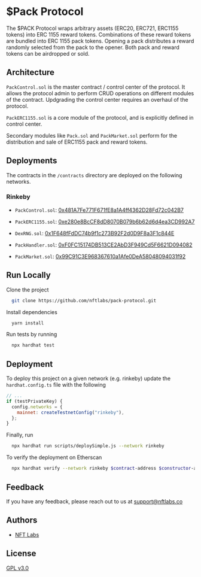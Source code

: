# $Pack Protocol

The $PACK Protocol wraps arbitrary assets (ERC20, ERC721, ERC1155 tokens) into ERC 1155 reward tokens. Combinations of these reward
tokens are bundled into ERC 1155 pack tokens. Opening a pack distributes a reward randomly selected from the pack to the opener. Both
pack and reward tokens can be airdropped or sold.

## Architecture
`PackControl.sol` is the master contract / control center of the protocol. It allows the protocol admin to perform CRUD operations on 
different modules of the contract. Updgrading the control center requires an overhaul of the protocol.

`PackERC1155.sol` is a core module of the protocol, and is explicitly defined in control center.

Secondary modules like `Pack.sol` and `PackMarket.sol` perform for the distribution and sale of ERC1155 pack and reward tokens.

## Deployments
The contracts in the `/contracts` directory are deployed on the following networks.

### Rinkeby
- `PackControl.sol`: [0x481A7Fe771F671fE8a1A4ff4362D28Fd72c042B7](https://rinkeby.etherscan.io/address/0x481A7Fe771F671fE8a1A4ff4362D28Fd72c042B7#code)

- `PackERC1155.sol`: [0xe280e8BcCF8dD8070B079b6b62d6d4ea3CD992A7](https://rinkeby.etherscan.io/address/0xe280e8BcCF8dD8070B079b6b62d6d4ea3CD992A7#code)

- `DexRNG.sol`: [0x1F648fFdDC74b9f1c273B92F2d0D9F8a3F1c844E](https://rinkeby.etherscan.io/address/0x1F648fFdDC74b9f1c273B92F2d0D9F8a3F1c844E#code)

- `PackHandler.sol`: [0xF0FC15174DB513CE2AbD3F949Cd5F6621D094082](https://rinkeby.etherscan.io/address/0xF0FC15174DB513CE2AbD3F949Cd5F6621D094082#code)

- `PackMarket.sol`: [0x99C91C3E968367610a1Afe0DeA58048094031f92](https://rinkeby.etherscan.io/address/0x99C91C3E968367610a1Afe0DeA58048094031f92#code)

## Run Locally

Clone the project

```bash
  git clone https://github.com/nftlabs/pack-protocol.git
```

Install dependencies

```bash
  yarn install
```

Run tests by running

```bash
  npx hardhat test
```
  
## Deployment

To deploy this project on a given network (e.g. rinkeby) update the `hardhat.config.ts` file with the following

```javascript
// ...
if (testPrivateKey) {
  config.networks = {
    mainnet: createTestnetConfig("rinkeby"),
  };
}
```

Finally, run 

```bash
  npx hardhat run scripts/deploySimple.js --network rinkeby
```

To verify the deployment on Etherscan

```bash
  npx hardhat verify --network rinkeby $contract-address $constructor-args
```
  
## Feedback

If you have any feedback, please reach out to us at support@nftlabs.co

## Authors

- [NFT Labs](https://github.com/nftlabs)

  
## License

[GPL v3.0](https://choosealicense.com/licenses/gpl-3.0/)
